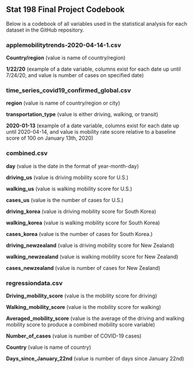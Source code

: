 ## Stat 198 Final Project Codebook

Below is a codebook of all variables used in the statistical analysis for each dataset in the GitHub repository.


### applemobilitytrends-2020-04-14-1.csv

**Country/region** (value is name of country/region)

**1/22/20** (example of a date variable, columns exist for each date up until 7/24/20, and value is number of cases on specified date)

 
### time_series_covid19_confirmed_global.csv

**region** (value is name of country/region or city)

**transportation_type** (value is either driving, walking, or transit)

**2020-01-13** (example of a date variable, columns exist for each date up until 2020-04-14, and value is mobility rate score relative to a baseline score of 100 on January 13th, 2020)

 
### combined.csv

**day** (value is the date in the format of year-month-day)

**driving_us** (value is driving mobility score for U.S.)

**walking_us** (value is walking mobility score for U.S.)

**cases_us** (value is the number of cases for U.S.)

**driving_korea** (value is driving mobility score for South Korea)

**walking_korea** (value is walking mobility score for South Korea)

**cases_korea** (value is the number of cases for South Korea.)

**driving_newzealand** (value is driving mobility score for New Zealand)

**walking_newzealand** (value is walking mobility score for New Zealand)

**cases_newzealand** (value is number of cases for New Zealand)

 
### regressiondata.csv

**Driving_mobility_score** (value is the mobility score for driving)

**Walking_mobility_score** (value is the mobility score for walking)

**Averaged_mobility_score** (value is the average of the driving and walking mobility score to produce a combined mobility score variable)

**Number_of_cases** (value is number of COVID-19 cases)

**Country** (value is name of country)

**Days_since_January_22nd** (value is number of days since January 22nd)

